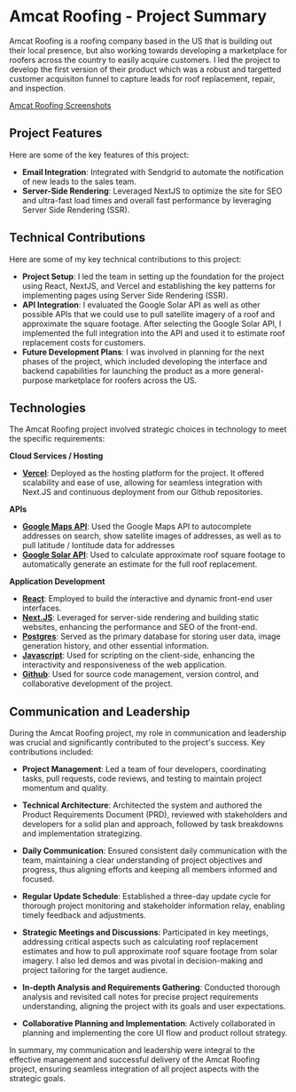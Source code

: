# Amcat Roofing - Project Summary

Amcat Roofing is a roofing company based in the US that is building out their local presence, but also working towards developing a marketplace for roofers across the country to easily acquire customers. I led the project to develop the first version of their product which was a robust and targetted customer acquisiton funnel to capture leads for roof replacement, repair, and inspection. 

[Amcat Roofing Screenshots](https://photos.app.goo.gl/tWkyDo5SvFenfSYp7)

## Project Features

Here are some of the key features of this project:

- **Email Integration**: Integrated with Sendgrid to automate the notification of new leads to the sales team.
- **Server-Side Rendering**: Leveraged NextJS to optimize the site for SEO and ultra-fast load times and overall fast performance by leveraging Server Side Rendering (SSR).

## Technical Contributions

Here are some of my key technical contributions to this project:

- **Project Setup**: I led the team in setting up the foundation for the project using React, NextJS, and Vercel and establishing the key patterns for implementing pages using Server Side Rendering (SSR).
- **API Integration**: I evaluated the Google Solar API as well as other possible APIs that we could use to pull satellite imagery of a roof and approximate the square footage. After selecting the Google Solar API, I implemented the full integration into the API and used it to estimate roof replacement costs for customers. 
- **Future Development Plans**: I was involved in planning for the next phases of the project, which included developing the interface and backend capabilities for launching the product as a more general-purpose marketplace for roofers across the US.

## Technologies

The Amcat Roofing project involved strategic choices in technology to meet the specific requirements:

**Cloud Services / Hosting**
- **[Vercel](https://vercel.com/)**: Deployed as the hosting platform for the project. It offered scalability and ease of use, allowing for seamless integration with Next.JS and continuous deployment from our Github repositories.

**APIs**
- **[Google Maps API]()**: Used the Google Maps API to autocomplete addresses on search, show satellite images of addresses, as well as to pull latitude / lontitude data for addresses
- **[Google Solar API]()**: Used to calculate approximate roof square footage to automatically generate an estimate for the full roof replacement. 

**Application Development**
- **[React](https://react.dev/)**: Employed to build the interactive and dynamic front-end user interfaces.
- **[Next.JS](https://vercel.com/solutions/nextjs)**: Leveraged for server-side rendering and building static websites, enhancing the performance and SEO of the front-end.
- **[Postgres](https://www.postgresql.org/)**: Served as the primary database for storing user data, image generation history, and other essential information.
- **[Javascript](https://ecma-international.org/publications-and-standards/standards/ecma-262/)**: Used for scripting on the client-side, enhancing the interactivity and responsiveness of the web application.
- **[Github](https://github.com/)**: Used for source code management, version control, and collaborative development of the project.


## Communication and Leadership

During the Amcat Roofing project, my role in communication and leadership was crucial and significantly contributed to the project's success. Key contributions included:

- **Project Management**: Led a team of four developers, coordinating tasks, pull requests, code reviews, and testing to maintain project momentum and quality.
  
- **Technical Architecture**: Architected the system and authored the Product Requirements Document (PRD), reviewed with stakeholders and developers for a solid plan and approach, followed by task breakdowns and implementation strategizing.
  
- **Daily Communication**: Ensured consistent daily communication with the team, maintaining a clear understanding of project objectives and progress, thus aligning efforts and keeping all members informed and focused.
  
- **Regular Update Schedule**: Established a three-day update cycle for thorough project monitoring and stakeholder information relay, enabling timely feedback and adjustments.
  
- **Strategic Meetings and Discussions**: Participated in key meetings, addressing critical aspects such as calculating roof replacement estimates and how to pull approximate roof square footage from solar imagery. I also led demos and was pivotal in decision-making and project tailoring for the target audience.
  
- **In-depth Analysis and Requirements Gathering**: Conducted thorough analysis and revisited call notes for precise project requirements understanding, aligning the project with its goals and user expectations.
  
- **Collaborative Planning and Implementation**: Actively collaborated in planning and implementing the core UI flow and product rollout strategy. 

In summary, my communication and leadership were integral to the effective management and successful delivery of the Amcat Roofing project, ensuring seamless integration of all project aspects with the strategic goals.